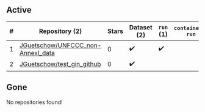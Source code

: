 ## Active
| # | Repository (2) | Stars | Dataset (2) | `run` (1) | `containers-run` |
| --- | --- | --- | --- | --- | --- |
| 1 | [JGuetschow/UNFCCC_non-AnnexI_data](https://github.com/JGuetschow/UNFCCC_non-AnnexI_data) | 0 | :heavy_check_mark: | :heavy_check_mark: |  |
| 2 | [JGuetschow/test_gin_github](https://github.com/JGuetschow/test_gin_github) | 0 | :heavy_check_mark: |  |  |

## Gone
No repositories found!
